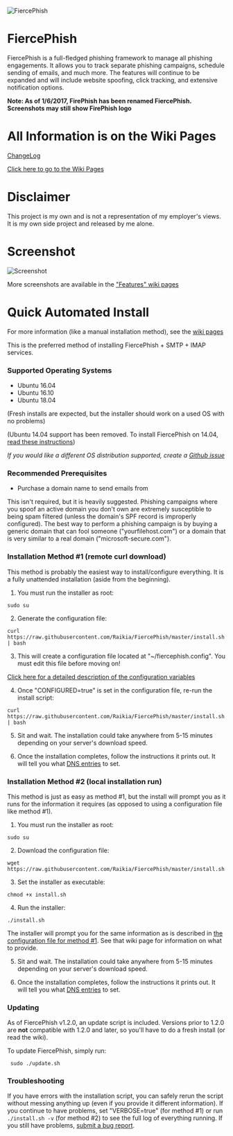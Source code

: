 ![FiercePhish](http://i.imgur.com/5WyejWU.png)

# FiercePhish


FiercePhish is a full-fledged phishing framework to manage all phishing engagements.  It allows you to track separate phishing campaigns, schedule sending of emails, and much more. The features will continue to be expanded and will include website spoofing, click tracking, and extensive notification options.

**Note: As of 1/6/2017, FirePhish has been renamed FiercePhish. Screenshots may still show FirePhish logo**

# All Information is on the Wiki Pages

[ChangeLog](https://github.com/Raikia/FiercePhish/wiki/Changelog)

[Click here to go to the Wiki Pages](https://github.com/Raikia/FiercePhish/wiki)

# Disclaimer

This project is my own and is not a representation of my employer's views. It is my own side project and released by me alone.

# Screenshot

![Screenshot](http://i.imgur.com/v852BbM.png)

More screenshots are available in the ["Features" wiki pages](https://github.com/Raikia/FiercePhish/wiki/Features-Overview)

# Quick Automated Install

For more information (like a manual installation method), see the [wiki pages](https://github.com/Raikia/FiercePhish/wiki)

This is the preferred method of installing FiercePhish + SMTP + IMAP services.

### Supported Operating Systems
* Ubuntu 16.04
* Ubuntu 16.10
* Ubuntu 18.04

(Fresh installs are expected, but the installer should work on a used OS with no problems)

(Ubuntu 14.04 support has been removed. To install FiercePhish on 14.04, [read these instructions](https://github.com/Raikia/FiercePhish/wiki/Ubuntu-14.04-Installation-Guide))

_If you would like a different OS distribution supported, create a [Github issue](https://github.com/Raikia/FiercePhish/issues)_


### Recommended Prerequisites
* Purchase a domain name to send emails from

This isn't required, but it is heavily suggested. Phishing campaigns where you spoof an active domain you don't own are extremely susceptible to being spam filtered (unless the domain's SPF record is improperly configured). The best way to perform a phishing campaign is by buying a generic domain that can fool someone ("yourfilehost.com") or a domain that is very similar to a real domain ("microsoft-secure.com").

### Installation Method #1 (remote curl download)

This method is probably the easiest way to install/configure everything. It is a fully unattended installation (aside from the beginning).

 1. You must run the installer as root:

   ```sudo su```

 2. Generate the configuration file:

   ```curl https://raw.githubusercontent.com/Raikia/FiercePhish/master/install.sh | bash```

 3. This will create a configuration file located at "~/fiercephish.config".  You must edit this file before moving on!

   [Click here for a detailed description of the configuration variables](https://github.com/Raikia/FiercePhish/wiki/Installation-Configuration-File)

 4. Once "CONFIGURED=true" is set in the configuration file, re-run the install script:

   ```curl https://raw.githubusercontent.com/Raikia/FiercePhish/master/install.sh | bash```

 5. Sit and wait.  The installation could take anywhere from 5-15 minutes depending on your server's download speed.

 6. Once the installation completes, follow the instructions it prints out.  It will tell you what [DNS entries](https://github.com/Raikia/FiercePhish/wiki/DNS-Configurations) to set.


### Installation Method #2 (local installation run)

This method is just as easy as method #1, but the install will prompt you as it runs for the information it requires (as opposed to using a configuration file like method #1).

 1. You must run the installer as root:

   ```sudo su```
 
 2. Download the configuration file:

   ```wget https://raw.githubusercontent.com/Raikia/FiercePhish/master/install.sh```

 3. Set the installer as executable:

   ```chmod +x install.sh```

 4. Run the installer:

   ``` ./install.sh ```

   The installer will prompt you for the same information as is described in [the configuration file for method #1](https://github.com/Raikia/FiercePhish/wiki/Installation-Configuration-File).  See that wiki page for information on what to provide.

 5. Sit and wait.  The installation could take anywhere from 5-15 minutes depending on your server's download speed.

 6. Once the installation completes, follow the instructions it prints out.  It will tell you what [DNS entries](https://github.com/Raikia/FiercePhish/wiki/DNS-Configurations) to set.


### Updating

As of FiercePhish v1.2.0, an update script is included.  Versions prior to 1.2.0 are **not** compatible with 1.2.0 and later, so you'll have to do a fresh install (or read the wiki).

To update FiercePhish, simply run:
   ```
    sudo ./update.sh
   ```
### Troubleshooting

If you have errors with the installation script, you can safely rerun the script without messing anything up (even if you provide it different information). If you continue to have problems, set "VERBOSE=true" (for method #1) or run ```./install.sh -v``` (for method #2) to see the full log of everything running.  If you still have problems, [submit a bug report](https://github.com/Raikia/FiercePhish/wiki/Reporting-Bugs).